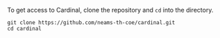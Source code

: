 To get access to Cardinal, clone the repository and
`cd` into the directory.

```
git clone https://github.com/neams-th-coe/cardinal.git
cd cardinal
```
